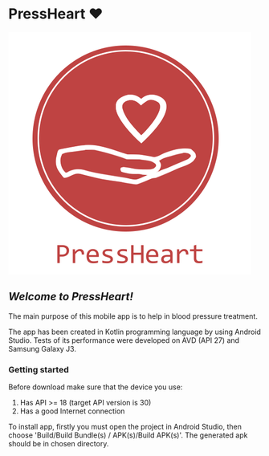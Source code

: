 # PressHeart ❤

<p aligin="center"><img src="https://github.com/mkowals9/WPAM_PressHeart/blob/master/app/src/main/res/drawable/logo.png?raw=true"></p>

## <i>Welcome to PressHeart!</i>

The main purpose of this mobile app is to help in blood pressure treatment.

The app has been created in Kotlin programming language by using Android Studio. Tests of its performance were developed on AVD (API 27) and Samsung Galaxy J3. 

### Getting started

Before download make sure that the device you use:
  1. Has API >= 18 (target API version is 30)
  2. Has a good Internet connection

To install app, firstly you must open the project in Android Studio, then choose 'Build/Build Bundle(s) / APK(s)/Build APK(s)'. The generated apk should be in chosen directory.

